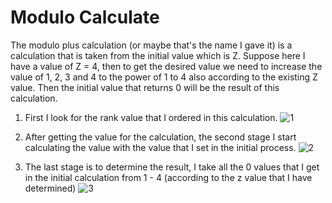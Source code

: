 # Modulo Calculate

The modulo plus calculation (or maybe that's the name I gave it) is a calculation that is taken from the initial value which is Z.
Suppose here I have a value of Z = 4, then to get the desired value we need to increase the value of 1, 2, 3 and 4 to the power of 1 to 4 also according to the existing Z value.
Then the initial value that returns 0 will be the result of this calculation.

1. First I look for the rank value that I ordered in this calculation.
![1](https://user-images.githubusercontent.com/55729354/190960778-4108058f-d060-4909-aa2e-12242fcbc679.png)

2. After getting the value for the calculation, the second stage I start calculating the value with the value that I set in the initial process.
![2](https://user-images.githubusercontent.com/55729354/190960794-46bf140a-0300-4ae3-939d-ff1af2170c3b.png)

3. The last stage is to determine the result, I take all the 0 values ​​that I get in the initial calculation from 1 - 4 (according to the z value that I have determined)
![3](https://user-images.githubusercontent.com/55729354/190960809-ad270402-6e15-48f8-afb1-9c272163acc4.png)
